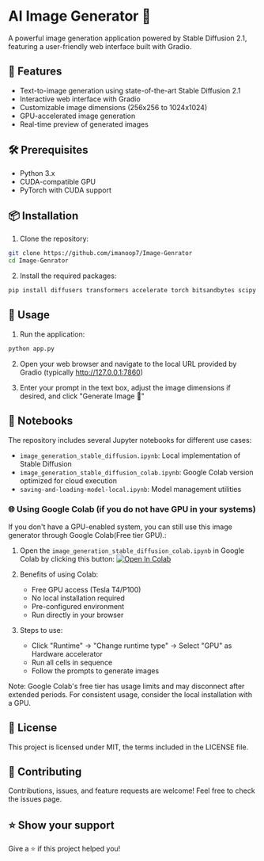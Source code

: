 # AI Image Generator 🎨

A powerful image generation application powered by Stable Diffusion 2.1, featuring a user-friendly web interface built with Gradio.

## 🌟 Features

- Text-to-image generation using state-of-the-art Stable Diffusion 2.1
- Interactive web interface with Gradio
- Customizable image dimensions (256x256 to 1024x1024)
- GPU-accelerated image generation
- Real-time preview of generated images

## 🛠️ Prerequisites

- Python 3.x
- CUDA-compatible GPU
- PyTorch with CUDA support

## 📦 Installation

1. Clone the repository:
```bash
git clone https://github.com/imanoop7/Image-Genrator
cd Image-Genrator
```

2. Install the required packages:
```bash
pip install diffusers transformers accelerate torch bitsandbytes scipy safetensors xformers
```

## 🚀 Usage

1. Run the application:
```bash
python app.py
```

2. Open your web browser and navigate to the local URL provided by Gradio (typically http://127.0.0.1:7860)

3. Enter your prompt in the text box, adjust the image dimensions if desired, and click "Generate Image 🚀"

## 📓 Notebooks

The repository includes several Jupyter notebooks for different use cases:
- `image_generation_stable_diffusion.ipynb`: Local implementation of Stable Diffusion
- `image_generation_stable_diffusion_colab.ipynb`: Google Colab version optimized for cloud execution
- `saving-and-loading-model-local.ipynb`: Model management utilities

### 🌐 Using Google Colab (if you do not have GPU in your systems)

If you don't have a GPU-enabled system, you can still use this image generator through Google Colab(Free tier GPU).:

1. Open the `image_generation_stable_diffusion_colab.ipynb` in Google Colab by clicking this button: [![Open In Colab](https://colab.research.google.com/assets/colab-badge.svg)](https://colab.research.google.com/github/imanoop7/Image-Genrator/blob/main/image_generation_stable_diffusion_colab.ipynb)

2. Benefits of using Colab:
   - Free GPU access (Tesla T4/P100)
   - No local installation required
   - Pre-configured environment
   - Run directly in your browser

3. Steps to use:
   - Click "Runtime" → "Change runtime type" → Select "GPU" as Hardware accelerator
   - Run all cells in sequence
   - Follow the prompts to generate images

Note: Google Colab's free tier has usage limits and may disconnect after extended periods. For consistent usage, consider the local installation with a GPU.

## 📄 License

This project is licensed under MIT, the terms included in the LICENSE file.

## 🤝 Contributing

Contributions, issues, and feature requests are welcome! Feel free to check the issues page.

## ⭐ Show your support

Give a ⭐️ if this project helped you!
